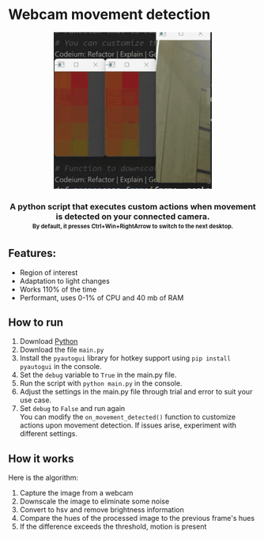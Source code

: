 # Webcam movement detection

<div align="center">
<img src="./Showcase.gif" width="320">
<h3>A python script that executes custom actions when movement is detected on your connected camera.    
<br><sub><sup>By default, it presses Ctrl+Win+RightArrow to switch to the next desktop.</sup></sub></h3>
</div>   

## Features:    
 - Region of interest
 - Adaptation to light changes
 - Works 110% of the time
 - Performant, uses 0-1% of CPU and 40 mb of RAM

## How to run

1. Download [Python](https://www.python.org/)
2. Download the file `main.py`
3. Install the `pyautogui` library for hotkey support using `pip install pyautogui` in the console.
4. Set the `debug` variable to `True` in the main.py file.
4. Run the script with `python main.py` in the console.
5. Adjust the settings in the main.py file through trial and error to suit your use case.
6. Set `debug` to `False` and run again    
You can modify the `on_movement_detected()` function to customize actions upon movement detection.
If issues arise, experiment with different settings.

## How it works
Here is the algorithm:
1. Capture the image from a webcam
2. Downscale the image to eliminate some noise
3. Convert to hsv and remove brightness information
4. Compare the hues of the processed image to the previous frame's hues
5. If the difference exceeds the threshold, motion is present
